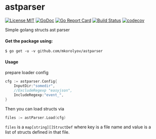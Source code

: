 # astparser

[![License MIT](https://img.shields.io/badge/License-MIT-blue.svg)](http://opensource.org/licenses/MIT) [![GoDoc](https://godoc.org/github.com/mkorolyov/astparser?status.svg)](http://godoc.org/github.com/mkorolyov/astparser) [![Go Report Card](https://goreportcard.com/badge/github.com/mkorolyov/astparser)](https://goreportcard.com/report/github.com/mkorolyov/astparser) [![Build Status](https://travis-ci.org/mkorolyov/astparser.svg?branch=master)](http://travis-ci.org/mkorolyov/astparser) [![codecov](https://codecov.io/gh/mkorolyov/astparser/branch/master/graph/badge.svg)](https://codecov.io/gh/mkorolyov/astparser)


Simple golang structs ast parser

#### Get the package using:

```
$ go get -u -v github.com/mkorolyov/astparser
```

#### Usage

prepare loader config
```go
cfg := astparser.Config{
	InputDir:"somedir",
	//ExcludeRegexp "easyjson",
	IncludeRegexp:"event_",
}
```

Then you can load structs via

```go
files := astParser.Load(cfg)
```

`files` is a `map[string][]StructDef` where key is a file name and value is a list of structs defined in that file. 